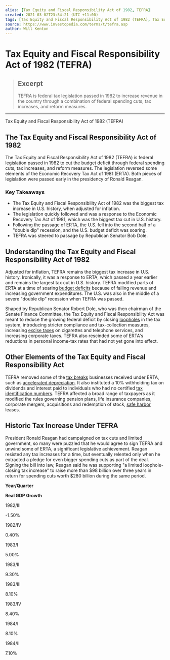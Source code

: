 ```yaml
---
alias: [Tax Equity and Fiscal Responsibility Act of 1982, TEFRA]
created: 2021-03-02T23:54:21 (UTC +11:00)
tags: [Tax Equity and Fiscal Responsibility Act of 1982 (TEFRA), Tax Equity and Fiscal Responsibility Act of 1982 (TEFRA)]
source: https://www.investopedia.com/terms/t/tefra.asp
author: Will Kenton
---
```


# Tax Equity and Fiscal Responsibility Act of 1982 (TEFRA)

> ## Excerpt
> TEFRA is federal tax legislation passed in 1982 to increase revenue in the country through a combination of federal spending cuts, tax increases, and reform measures.

---

Tax Equity and Fiscal Responsibility Act of 1982 (TEFRA)
## The Tax Equity and Fiscal Responsibility Act of 1982

The Tax Equity and Fiscal Responsibility Act of 1982 (TEFRA) is federal legislation passed in 1982 to cut the budget deficit through federal spending cuts, tax increases, and reform measures. The legislation reversed some elements of the Economic Recovery Tax Act of 1981 (ERTA). Both pieces of legislation were passed early in the presidency of Ronald Reagan.

### Key Takeaways

-   The Tax Equity and Fiscal Responsibility Act of 1982 was the biggest tax increase in U.S. history, when adjusted for inflation.
-   The legislation quickly followed and was a response to the Economic Recovery Tax Act of 1981, which was the biggest tax cut in U.S. history.
-   Following the passage of ERTA, the U.S. fell into the second half of a "double dip" recession, and the U.S. budget deficit was soaring.
-   TEFRA was steered to passage by Republican Senator Bob Dole.

## Understanding the Tax Equity and Fiscal Responsibility Act of 1982

Adjusted for inflation, TEFRA remains the biggest tax increase in U.S. history. Ironically, it was a response to ERTA, which passed a year earlier and remains the largest tax cut in U.S. history. TEFRA modified parts of ERTA at a time of soaring [budget deficits](https://www.investopedia.com/terms/b/budget-deficit.asp) because of falling revenue and increasing government expenditures. The U.S. was also in the middle of a severe "double dip" recession when TEFRA was passed.

Shaped by Republican Senator Robert Dole, who was then chairman of the Senate Finance Committee, the Tax Equity and Fiscal Responsibility Act was meant to reduce the growing federal deficit by closing [loopholes](https://www.investopedia.com/terms/l/loophole.asp) in the tax system, introducing stricter compliance and tax-collection measures, increasing [excise taxes](https://www.investopedia.com/terms/e/excisetax.asp) on cigarettes and telephone services, and increasing corporate taxes. TEFRA also rescinded some of ERTA's reductions in personal income-tax rates that had not yet gone into effect.

## Other Elements of the Tax Equity and Fiscal Responsibility Act

TEFRA removed some of the [tax breaks](https://www.investopedia.com/terms/t/tax-break.asp) businesses received under ERTA, such as [accelerated depreciation](https://www.investopedia.com/terms/a/accelerateddepreciation.asp). It also instituted a 10% withholding tax on dividends and interest paid to individuals who had no certified [tax identification numbers](https://www.investopedia.com/terms/t/tax-indentification-number-tin.asp). TEFRA affected a broad range of taxpayers as it modified the rules governing pension plans, life insurance companies, corporate mergers, acquisitions and redemption of stock, [safe harbor](https://www.investopedia.com/terms/s/safeharbor.asp) leases.

## Historic Tax Increase Under TEFRA

President Ronald Reagan had campaigned on tax cuts and limited government, so many were puzzled that he would agree to sign TEFRA and unwind some of ERTA, a significant legislative achievement. Reagan resisted any tax increases for a time, but eventually relented only when he extracted a pledge for even bigger spending cuts as part of the deal. Signing the bill into law, Reagan said he was supporting "a limited loophole-closing tax increase" to raise more than $98 billion over three years in return for spending cuts worth $280 billion during the same period.

**Year/Quarter**

  

**Real GDP Growth**

  

1982/III

  

\-1.50%

  

1982/IV

  

0.40%

  

1983/I

  

5.00%

  

1983/II

  

9.30%

  

1983/III

  

8.10%

  

1983/IV

  

8.40%

  

1984/I

  

8.10%

  

1984/II

  

7.10%

